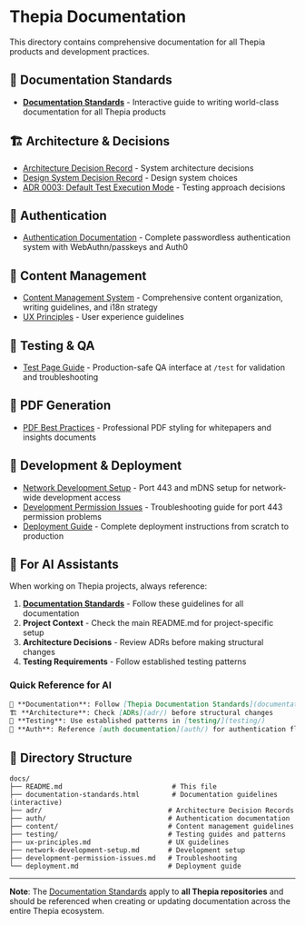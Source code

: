 # Thepia Documentation

This directory contains comprehensive documentation for all Thepia products and development practices.

## 📖 **Documentation Standards**

- **[Documentation Standards](documentation-standards.html)** - Interactive guide to writing world-class documentation for all Thepia products

## 🏗️ **Architecture & Decisions**

- [Architecture Decision Record](../memory-bank/draft-architecture.md) - System architecture decisions
- [Design System Decision Record](../memory-bank/design-system-decision-record.md) - Design system choices
- [ADR 0003: Default Test Execution Mode](adr/0003-default-test-execution-mode.md) - Testing approach decisions

## 🔐 **Authentication**

- [Authentication Documentation](auth/) - Complete passwordless authentication system with WebAuthn/passkeys and Auth0

## 📝 **Content Management**

- [Content Management System](content/) - Comprehensive content organization, writing guidelines, and i18n strategy
- [UX Principles](ux-principles.md) - User experience guidelines

## 🧪 **Testing & QA**

- [Test Page Guide](testing/test-page-guide.md) - Production-safe QA interface at `/test` for validation and troubleshooting

## 📄 **PDF Generation**

- [PDF Best Practices](pdf-best-practices.md) - Professional PDF styling for whitepapers and insights documents

## 🚀 **Development & Deployment**

- [Network Development Setup](network-development-setup.md) - Port 443 and mDNS setup for network-wide development access
- [Development Permission Issues](development-permission-issues.md) - Troubleshooting guide for port 443 permission problems
- [Deployment Guide](deployment.md) - Complete deployment instructions from scratch to production

## 🤖 **For AI Assistants**

When working on Thepia projects, always reference:

1. **[Documentation Standards](documentation-standards.html)** - Follow these guidelines for all documentation
2. **Project Context** - Check the main README.md for project-specific setup
3. **Architecture Decisions** - Review ADRs before making structural changes
4. **Testing Requirements** - Follow established testing patterns

### Quick Reference for AI

```markdown
📖 **Documentation**: Follow [Thepia Documentation Standards](documentation-standards.html)
🏗️ **Architecture**: Check [ADRs](adr/) before structural changes  
🧪 **Testing**: Use established patterns in [testing/](testing/)
🔐 **Auth**: Reference [auth documentation](auth/) for authentication flows
```

## 📁 **Directory Structure**

```
docs/
├── README.md                           # This file
├── documentation-standards.html        # Documentation guidelines (interactive)
├── adr/                               # Architecture Decision Records
├── auth/                              # Authentication documentation
├── content/                           # Content management guidelines
├── testing/                           # Testing guides and patterns
├── ux-principles.md                   # UX guidelines
├── network-development-setup.md       # Development setup
├── development-permission-issues.md   # Troubleshooting
└── deployment.md                      # Deployment guide
```

---

**Note**: The [Documentation Standards](documentation-standards.html) apply to **all Thepia repositories** and should be referenced when creating or updating documentation across the entire Thepia ecosystem.
